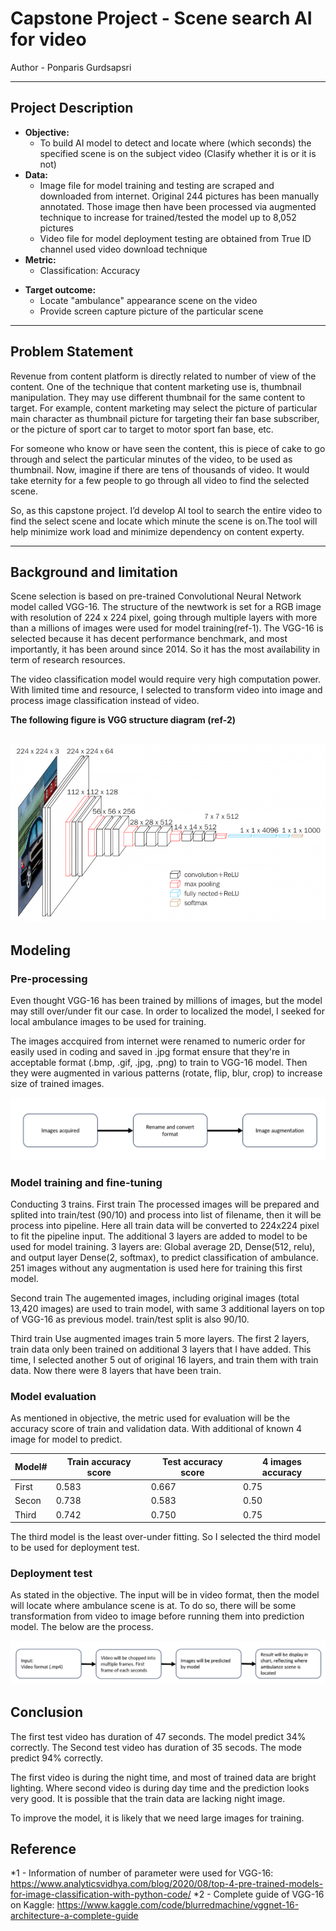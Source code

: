 # Capstone Project - Scene search AI for video

Author - Ponparis Gurdsapsri 

---

## Project Description


* **Objective:** 
    + To build AI model to detect and locate where (which seconds) the specified scene is on the subject video (Clasify whether it is or it is not)
* **Data:**  
    + Image file for model training and testing are scraped and downloaded from internet. Original 244 pictures has been manually annotated. Those image then have been processed via augmented technique to increase for trained/tested the model up to 8,052 pictures  
    + Video file for model deployment testing are obtained from True ID channel used video download technique
* **Metric:**
    + Classification: Accuracy
+ **Target outcome:**
    + Locate "ambulance" appearance scene on the video
    + Provide screen capture picture of the particular scene

---

## Problem Statement
Revenue from content platform is directly related to number of view of the content. One of the technique that content marketing use is, thumbnail manipulation. They may use different thumbnail for the same content to target. For example, content marketing may select the picture of particular main character as thumbnail picture for targeting their fan base subscriber, or the picture of sport car to target to motor sport fan base, etc.

For someone who know or have seen the content, this is piece of cake to go through and select the particular minutes of the video, to be used as thumbnail. Now, imagine if there are tens of thousands of video. It would take eternity for a few people to go through all video to find the selected scene. 

So, as this capstone project. I’d develop AI tool to search the entire video to find the select scene and locate which minute the scene is on.The tool will help minimize work load and minimize dependency on content experty.

---
## Background and limitation

Scene selection is based on pre-trained Convolutional Neural Network model called VGG-16. The structure of the newtwork is set for a RGB image with resolution of 224 x 224 pixel, going through multiple layers with more than a millions of images were used for model training(ref-1). The VGG-16 is selected because it has decent performance benchmark, and most importantly, it has been around since 2014. So it has the most availability in term of research resources.

The video classification model would require very high computation power. With limited time and resource, I selected to transform video into image and process image classification instead of video.

**The following figure is VGG structure diagram (ref-2)**

![](image/vgg.png)
---
## Modeling 

### Pre-processing
Even thought VGG-16 has been trained by millions of images, but the model may still over/under fit our case. In order to localized the model, I seeked for local ambulance images to be used for training.

The images accquired from internet were renamed to numeric order for easily used in coding and saved in .jpg format ensure that they're in acceptable format (.bmp, .gif, .jpg, .png) to train to VGG-16 model. Then they were augmented in various patterns (rotate, flip, blur, crop) to increase size of trained images.

![](image/image_process.png)

### Model training and fine-tuning
Conducting 3 trains.
First train
The processed images will be prepared and splited into train/test (90/10) and process into list of filename, then it will be process into pipeline. Here all train data will be converted to 224x224 pixel to fit the pipeline input. The additional 3 layers are added to model to be used for model training. 3 layers are: Global average 2D, Dense(512, relu), and output layer Dense(2, softmax), to predict classification of ambulance. 251 images without any augmentation is used here for training this first model. 

Second train
The augemented images, including original images (total 13,420 images) are used to train model, with same 3 additional layers on top of VGG-16 as previous model. train/test split is also 90/10.

Third train
Use augmented images train 5 more layers. The first 2 layers, train data only been trained on additional 3 layers that I have added. This time, I selected another 5 out of original 16 layers, and train them with train data. Now there were 8 layers that have been train.

### Model evaluation
As mentioned in objective, the metric used for evaluation will be the accuracy score of train and validation data. With additional of known 4 image for model to predict.

Model#|Train accuracy score|Test accuracy score|4 images accuracy|
|---|---|---|---|
First|0.583|0.667|0.75|
Secon|0.738|0.583|0.50|
Third|0.742|0.750|0.75|

The third model is the least over-under fitting. So I selected the third model to be used for deployment test.

### Deployment test
As stated in the objective. The input will be in video format, then the model will locate where ambulance scene is at. To do so, there will be some transformation from video to image before running them into prediction model. The below are the process.

![](image/deployment.png)


## Conclusion
The first test video has duration of 47 seconds. The model predict 34% correctly.
The Second test video has duration of 35 secods. The mode predict 94% correctly.

The first video is during the night time, and most of trained data are bright lighting. Where second video is during day time and the prediction looks very good. It is possible that the train data are lacking night image. 

To improve the model, it is likely that we need large images for training.





## Reference
*1 - Information of number of parameter were used for VGG-16: 
https://www.analyticsvidhya.com/blog/2020/08/top-4-pre-trained-models-for-image-classification-with-python-code/
*2 - Complete guide of VGG-16 on Kaggle:
https://www.kaggle.com/code/blurredmachine/vggnet-16-architecture-a-complete-guide







